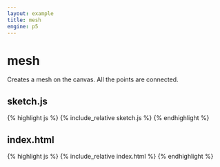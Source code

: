 ```yaml
---
layout: example
title: mesh
engine: p5
---
```


# mesh  

Creates a mesh on the canvas. All the points are connected.  

## sketch.js 
{% highlight js %}
{% include_relative sketch.js %}
{% endhighlight %}
## index.html 
{% highlight js %}
{% include_relative index.html %}
{% endhighlight %}
